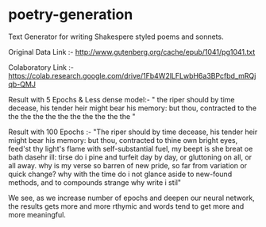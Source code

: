 # poetry-generation
Text Generator for writing Shakespere styled poems and sonnets.

Original Data Link :- http://www.gutenberg.org/cache/epub/1041/pg1041.txt

Colaboratory Link :- https://colab.research.google.com/drive/1Fb4W2lLFLwbH6a3BPcfbd_mRQjqb-QMJ

Result with 5 Epochs & Less dense model:- 
" the riper should by time decease,
 his tender heir might bear his memory:
 but thou, contracted to the the the the the the the the the the the "

Result with 100 Epochs :- 
"The riper should by time decease,
his tender heir might bear his memory:
but thou, contracted to thine own bright eyes,
feed'st thy light's flame with self-substantial fuel,
my beept is she breat oe bath dasehr ill:
tirse do i pine and turfeit day by day,
or gluttoning on all, or all away.
why is my verse so barren of new pride,
so far from variation or quick change?
why with the time do i not glance aside
to new-found methods, and to compounds strange
why write i stil"

We see, as we increase number of epochs and deepen our neural network, the results gets more and more rthymic and words tend to get more and more meaningful.

